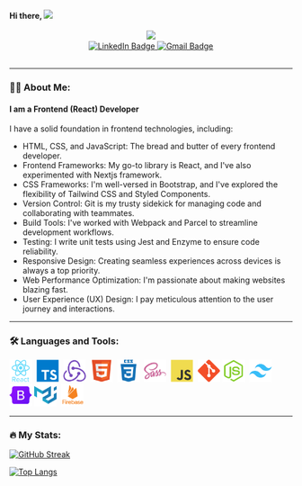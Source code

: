 <h4>
  Hi there, 
  <img src="https://media.giphy.com/media/hvRJCLFzcasrR4ia7z/giphy.gif" width="20px" />
</h4>

<div class="header" align="center">
	<img src="https://media.giphy.com/media/v1.Y2lkPTc5MGI3NjExdGl6Y2g2MGo2a2kyNnJsZGJqaWltZG01amNnZWZ3eWVuOGtoZXR0NSZlcD12MV9pbnRlcm5hbF9naWZfYnlfaWQmY3Q9cw/M9gbBd9nbDrOTu1Mqx/giphy.gif" width="140px" />
	<div id="badges">
  <a href="https://www.linkedin.com/in/promise-chidubem-umeh/">
    <img src="https://img.shields.io/badge/LinkedIn-blue?style=for-the-badge&logo=linkedin&logoColor=white" alt="LinkedIn Badge"/>
  </a>
  <a href="mailto:umehpromise1000@gmail.com">
    <img src="https://img.shields.io/badge/Gmail-red?style=for-the-badge&logo=gmail&logoColor=white" alt="Gmail Badge"/>
  </a>
</div>
 <img src="https://komarev.com/ghpvc/?username=umeh-promise&style=flat-square&color=blue" alt=""/>
</div>

---

### :woman_technologist: About Me:

#### I am a Frontend (React) Developer

I have a solid foundation in frontend technologies, including:
- HTML, CSS, and JavaScript: The bread and butter of every frontend developer.
- Frontend Frameworks: My go-to library is React, and I've also experimented with Nextjs framework.
- CSS Frameworks: I'm well-versed in Bootstrap, and I've explored the flexibility of Tailwind CSS and Styled Components.
- Version Control: Git is my trusty sidekick for managing code and collaborating with teammates.
- Build Tools: I've worked with Webpack and Parcel to streamline development workflows.
- Testing: I write unit tests using Jest and Enzyme to ensure code reliability.
- Responsive Design: Creating seamless experiences across devices is always a top priority.
- Web Performance Optimization: I'm passionate about making websites blazing fast.
- User Experience (UX) Design: I pay meticulous attention to the user journey and interactions.
  
---

### :hammer_and_wrench: Languages and Tools:
<div>
  <img src="https://github.com/devicons/devicon/blob/master/icons/react/react-original-wordmark.svg" title="React" alt="React" width="40" height="40"/>&nbsp;
<img src="https://github.com/devicons/devicon/blob/master/icons/typescript/typescript-original.svg" title="TypeScript" alt="TypeScript" width="40" height="40"/>&nbsp;
<img src="https://github.com/devicons/devicon/blob/master/icons/redux/redux-original.svg" title="Redux" alt="Redux " width="40" height="40"/>&nbsp;
<img src="https://github.com/devicons/devicon/blob/master/icons/html5/html5-original.svg" title="HTML5" alt="HTML" width="40" height="40"/>&nbsp;
  <img src="https://github.com/devicons/devicon/blob/master/icons/css3/css3-plain-wordmark.svg"  title="CSS3" alt="CSS" width="40" height="40"/>&nbsp;
 <img src="https://github.com/devicons/devicon/blob/master/icons/sass/sass-original.svg"  title="SCSS" alt="SCSS" width="40" height="40"/>&nbsp;
  <img src="https://github.com/devicons/devicon/blob/master/icons/javascript/javascript-original.svg" title="JavaScript" alt="JavaScript" width="40" height="40"/>&nbsp;
        <img src="https://github.com/devicons/devicon/blob/master/icons/git/git-original.svg" title="Git" **alt="Git" width="40" height="40"/>
<img src="https://github.com/devicons/devicon/blob/master/icons/nodejs/nodejs-original.svg" title="NodeJS" alt="NodeJS" width="40" height="40"/>&nbsp;
        <img src="https://github.com/devicons/devicon/blob/master/icons/tailwindcss/tailwindcss-plain.svg" title="TailwindCss" alt="TailwindCss" width="40" height="40"/>&nbsp;
        <img src="https://github.com/devicons/devicon/blob/master/icons/bootstrap/bootstrap-original.svg" title="Bootstrap" **alt="Bootstrap" width="40" height="40"/>
        <img src="https://github.com/devicons/devicon/blob/master/icons/materialui/materialui-original.svg" title="Material UI" alt="Material UI" width="40" height="40"/>&nbsp;
  <img src="https://github.com/devicons/devicon/blob/master/icons/firebase/firebase-plain-wordmark.svg" title="Firebase" alt="Firebase" width="40" height="40"/>&nbsp;        
</div>

---

### :fire: My Stats:
[![GitHub Streak](http://github-readme-streak-stats.herokuapp.com?user=umeh-promise&theme=dark&background=000000)](https://git.io/streak-stats)

[![Top Langs](https://github-readme-stats.vercel.app/api/top-langs/?username=umeh-promise&layout=compact&theme=vision-friendly-dark)](https://github.com/anuraghazra/github-readme-stats)



<!--
**umeh-promise/umeh-promise** is a ✨ _special_ ✨ repository because its `README.md` (this file) appears on your GitHub profile.

Here are some ideas to get you started:

- 🔭 I’m currently working on ...
- 🌱 I’m currently learning ...
- 👯 I’m looking to collaborate on ...
- 🤔 I’m looking for help with ...
- 💬 Ask me about ...
- 📫 How to reach me: ...
- 😄 Pronouns: ...
- ⚡ Fun fact: ...

![Github Trophy](https://github-profile-trophy.vercel.app/?username=umeh-promise&theme=discord)
![GitHub Stats](https://github-readme-stats.vercel.app/api?username=umeh-promise&show_icons=true&theme=radical)
-->

